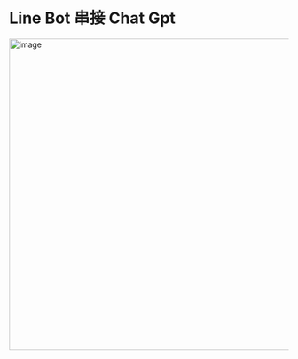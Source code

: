  <h1>Line Bot 串接 Chat Gpt</h1>

<img width="561" alt="image" src="https://github.com/ShaoweiTeng-lab/LineBot/assets/50354880/6d5111b0-781c-424f-841b-57d8bc102972">

 
 
